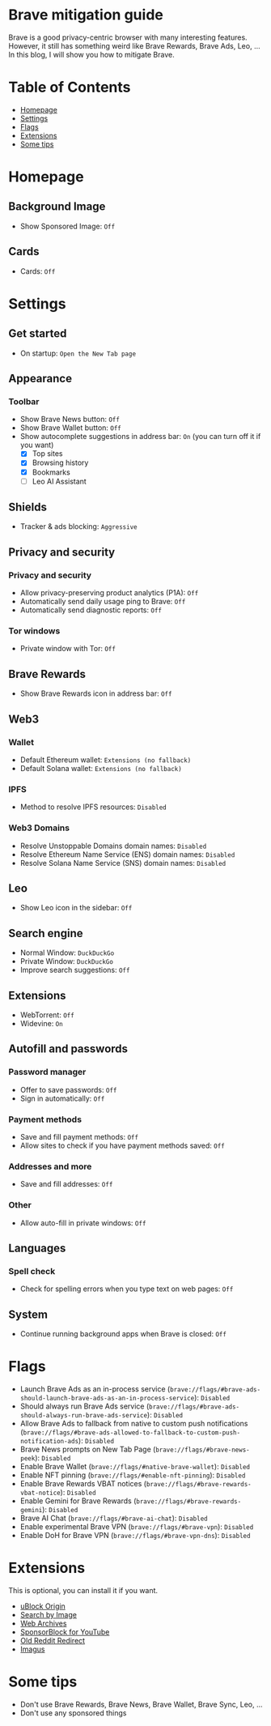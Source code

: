 # Brave mitigation guide
Brave is a good privacy-centric browser with many interesting features. However, it still has something weird like Brave Rewards, Brave Ads, Leo, ... In this blog, I will show you how to mitigate Brave.

# Table of Contents
- [Homepage](#homepage)
- [Settings](#settings)
- [Flags](#flags)
- [Extensions](#extensions)
- [Some tips](#some-tips)

# Homepage
## Background Image
- Show Sponsored Image: `Off`
## Cards
- Cards: `Off`

# Settings
## Get started
- On startup: `Open the New Tab page`
## Appearance
### Toolbar
- Show Brave News button: `Off`
- Show Brave Wallet button: `Off`
- Show autocomplete suggestions in address bar: `On` (you can turn off it if you want)
    - [X] Top sites
    - [X] Browsing history
    - [X] Bookmarks
    - [ ] Leo AI Assistant
## Shields
- Tracker & ads blocking: `Aggressive`
## Privacy and security
### Privacy and security
- Allow privacy-preserving product analytics (P1A): `Off`
- Automatically send daily usage ping to Brave: `Off`
- Automatically send diagnostic reports: `Off`
### Tor windows
- Private window with Tor: `Off`
## Brave Rewards
- Show Brave Rewards icon in address bar: `Off`
## Web3
### Wallet
- Default Ethereum wallet: `Extensions (no fallback)`
- Default Solana wallet: `Extensions (no fallback)`
### IPFS
- Method to resolve IPFS resources: `Disabled`
### Web3 Domains
- Resolve Unstoppable Domains domain names: `Disabled`
- Resolve Ethereum Name Service (ENS) domain names: `Disabled`
- Resolve Solana Name Service (SNS) domain names: `Disabled`
## Leo
- Show Leo icon in the sidebar: `Off`
## Search engine
- Normal Window: `DuckDuckGo`
- Private Window: `DuckDuckGo`
- Improve search suggestions: `Off`
## Extensions
- WebTorrent: `Off`
- Widevine: `On`
## Autofill and passwords
### Password manager
- Offer to save passwords: `Off`
- Sign in automatically: `Off`
### Payment methods
- Save and fill payment methods: `Off`
- Allow sites to check if you have payment methods saved: `Off`
### Addresses and more
- Save and fill addresses: `Off`
### Other
- Allow auto-fill in private windows: `Off`
## Languages
### Spell check
- Check for spelling errors when you type text on web pages: `Off`
## System
- Continue running background apps when Brave is closed: `Off`

# Flags
- Launch Brave Ads as an in-process service (`brave://flags/#brave-ads-should-launch-brave-ads-as-an-in-process-service`): `Disabled`
- Should always run Brave Ads service (`brave://flags/#brave-ads-should-always-run-brave-ads-service`): `Disabled`
- Allow Brave Ads to fallback from native to custom push notifications (`brave://flags/#brave-ads-allowed-to-fallback-to-custom-push-notification-ads`): `Disabled`
- Brave News prompts on New Tab Page (`brave://flags/#brave-news-peek`): `Disabled`
- Enable Brave Wallet (`brave://flags/#native-brave-wallet`): `Disabled`
- Enable NFT pinning (`brave://flags/#enable-nft-pinning`): `Disabled`
- Enable Brave Rewards VBAT notices (`brave://flags/#brave-rewards-vbat-notice`): `Disabled`
- Enable Gemini for Brave Rewards (`brave://flags/#brave-rewards-gemini`): `Disabled`
- Brave AI Chat (`brave://flags/#brave-ai-chat`): `Disabled`
- Enable experimental Brave VPN (`brave://flags/#brave-vpn`): `Disabled`
- Enable DoH for Brave VPN (`brave://flags/#brave-vpn-dns`): `Disabled`

# Extensions
This is optional, you can install it if you want.
- [uBlock Origin](https://chromewebstore.google.com/detail/ublock-origin/cjpalhdlnbpafiamejdnhcphjbkeiagm)
- [Search by Image](https://chromewebstore.google.com/detail/search-by-image/cnojnbdhbhnkbcieeekonklommdnndci)
- [Web Archives](https://chromewebstore.google.com/detail/web-archives/hkligngkgcpcolhcnkgccglchdafcnao)
- [SponsorBlock for YouTube](https://chromewebstore.google.com/detail/sponsorblock-for-youtube/mnjggcdmjocbbbhaepdhchncahnbgone)
- [Old Reddit Redirect](https://chromewebstore.google.com/detail/old-reddit-redirect/dneaehbmnbhcippjikoajpoabadpodje)
- [Imagus](https://chromewebstore.google.com/detail/imagus/immpkjjlgappgfkkfieppnmlhakdmaab)

# Some tips
- Don't use Brave Rewards, Brave News, Brave Wallet, Brave Sync, Leo, ...
- Don't use any sponsored things

